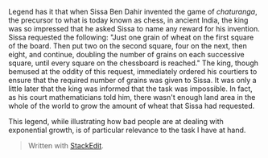 
Legend has it that when Sissa Ben Dahir invented the game of *chaturanga*, the precursor to what is today known as chess, in ancient India, the king was so impressed that he asked Sissa to name any reward for his invention. Sissa requested the following: "Just one grain of wheat on the first square of the board. Then put two on the second square, four on the next, then eight, and continue, doubling the number of grains on each successive square, until every square on the chessboard is reached." The king, though bemused at the oddity of this request, immediately ordered his courtiers to ensure that the required number of grains was given to Sissa. It was only a little later that the king was informed that the task was impossible. In fact, as his court mathematicians told him, there wasn't enough land area in the whole of the world to grow the amount of wheat that Sissa had requested.

This legend, while illustrating how bad people are at dealing with exponential growth, is of particular relevance to the task I have at hand.

> Written with [StackEdit](https://stackedit.io/).
<!--stackedit_data:
eyJoaXN0b3J5IjpbMTc2OTEwOTY3OSw3MzA5OTgxMTZdfQ==
-->